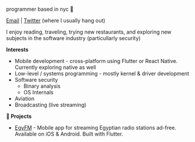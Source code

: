 programmer based in nyc 🗽

[Email](mailto:Andrew@andrewtechful.com) | [Twitter](https://twitter/alphangolf) (where I usually hang out)

I enjoy reading, traveling, trying new restaurants, and exploring new subjects in the software industry (particullarly security)

**Interests**
- Mobile development - cross-platform using Flutter or React Native. Currently exploring native as well
- Low-level / systems programming - mostly kernel & driver development
- Software security
  - Binary analysis
  - OS Internals
- Aviation
- Broadcasting (live streaming)

**🔨 Projects**
- [EgyFM](https://egy.fm) - Mobile app for streaming Egyptian radio stations ad-free. Available on iOS & Android. Built with Flutter.
